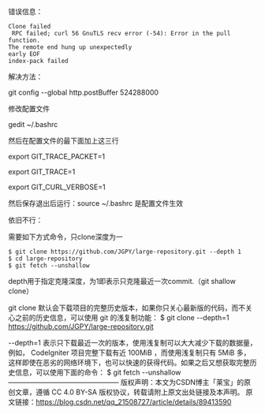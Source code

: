 错误信息：
```
Clone failed
 RPC failed; curl 56 GnuTLS recv error (-54): Error in the pull function.
The remote end hung up unexpectedly
early EOF
index-pack failed
```
解决方法：


git config --global http.postBuffer 524288000

修改配置文件

gedit ~/.bashrc

然后在配置文件的最下面加上这三行

export GIT_TRACE_PACKET=1

export GIT_TRACE=1

export GIT_CURL_VERBOSE=1

然后保存退出后运行：source ~/.bashrc  是配置文件生效
 
依旧不行：

需要如下方式命令，只clone深度为一
```
$ git clone https://github.com/JGPY/large-repository.git --depth 1
$ cd large-repository
$ git fetch --unshallow
```
depth用于指定克隆深度，为1即表示只克隆最近一次commit.（git shallow clone）

git clone 默认会下载项目的完整历史版本，如果你只关心最新版的代码，而不关心之前的历史信息，可以使用 git 的浅复制功能：
$ git clone --depth=1 https://github.com/JGPY/large-repository.git

--depth=1 表示只下载最近一次的版本，使用浅复制可以大大减少下载的数据量，例如， CodeIgniter 项目完整下载有近 100MiB ，而使用浅复制只有 5MiB 多，这样即使在恶劣的网络环境下，也可以快速的获得代码。如果之后又想获取完整历史信息，可以使用下面的命令：
$ git fetch --unshallow
————————————————
版权声明：本文为CSDN博主「莱宝」的原创文章，遵循 CC 4.0 BY-SA 版权协议，转载请附上原文出处链接及本声明。
原文链接：https://blog.csdn.net/qq_21508727/article/details/89413590